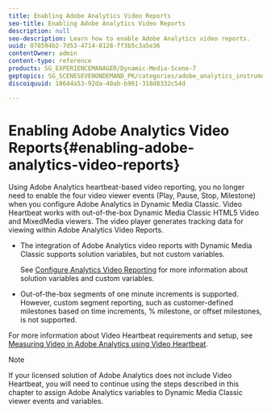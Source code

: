 ```yaml
---
title: Enabling Adobe Analytics Video Reports
seo-title: Enabling Adobe Analytics Video Reports
description: null
seo-description: Learn how to enable Adobe Analytics video reports.
uuid: 078594b2-7d53-4714-8128-ff3b5c3a5e36
contentOwner: admin
content-type: reference
products: SG_EXPERIENCEMANAGER/Dynamic-Media-Scene-7
geptopics: SG_SCENESEVENONDEMAND_PK/categories/adobe_analytics_instrumentation_kit
discoiquuid: 18644a53-92da-40ab-b961-318d8332c54d

---
```


# Enabling Adobe Analytics Video Reports{#enabling-adobe-analytics-video-reports}

Using Adobe Analytics heartbeat-based video reporting, you no longer need to enable the four video viewer events (Play, Pause, Stop, Milestone) when you configure Adobe Analytics in Dynamic Media Classic. Video Heartbeat works with out-of-the-box Dynamic Media Classic HTML5 Video and MixedMedia viewers. The video player generates tracking data for viewing within Adobe Analytics Video Reports.

* The integration of Adobe Analytics video reports with Dynamic Media Classic supports solution variables, but not custom variables.

  See [Configure Analytics Video Reporting](https://microsite.omniture.com/t2/help/en_US/sc/appmeasurement/hbvideo/video_analytics_config.html) for more information about solution variables and custom variables.

* Out-of-the-box segments of one minute increments is supported. However, custom segment reporting, such as customer-defined milestones based on time increments, % milestone, or offset milestones, is not supported.

For more information about Video Heartbeat requirements and setup, see [Measuring Video in Adobe Analytics using Video Heartbeat](https://microsite.omniture.com/t2/help/en_US/sc/appmeasurement/hbvideo/).

>[!NOTE]
>
>If your licensed solution of Adobe Analytics does not include Video Heartbeat, you will need to continue using the steps described in this chapter to assign Adobe Analytics variables to Dynamic Media Classic viewer events and variables.

